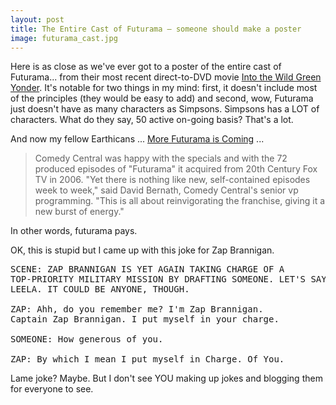 ```yaml
---
layout: post
title: The Entire Cast of Futurama — someone should make a poster
image: futurama_cast.jpg
---
```

<p>Here is as close as we've ever got to a poster of the entire cast of Futurama... from their most recent direct-to-DVD movie <a href="http://www.imdb.com/title/tt1054487/">Into the Wild Green Yonder</a>. It's notable for two things in my mind: first, it doesn't include most of the principles (they would be easy to add) and second, wow, Futurama just doesn't have as many characters as Simpsons. Simpsons has a LOT of characters. What do they say, 50 active on-going basis? That's a lot.</p><p>And now my fellow Earthicans ... <a href="http://www.hollywoodreporter.com/hr/content_display/news/e3i388dc3328f74c5ee953fdf2f59564bb2">More Futurama is Coming</a> ...</p><blockquote><p>
Comedy Central was happy with the specials and with the 72 produced
episodes of "Futurama" it acquired from 20th Century Fox TV in
2006. "Yet there is nothing like new, self-contained episodes week to
week," said David Bernath, Comedy Central's senior vp programming.
"This is all about reinvigorating the franchise, giving it a new
burst of energy."</p></blockquote><p>In other words, futurama pays.</p><p>OK, this is stupid but I came up with this joke for Zap Brannigan.</p><pre>SCENE: ZAP BRANNIGAN IS YET AGAIN TAKING CHARGE OF A<br />TOP-PRIORITY MILITARY MISSION BY DRAFTING SOMEONE. LET'S SAY<br />LEELA. IT COULD BE ANYONE, THOUGH.<br /><br />ZAP: Ahh, do you remember me? I'm Zap Brannigan.<br />Captain Zap Brannigan. I put myself in your charge.<br /><br />SOMEONE: How generous of you.<br /><br />ZAP: By which I mean I put myself in Charge. Of You.</pre><p>Lame joke? Maybe. But I don't see YOU making up jokes and blogging them for everyone to see.</p>